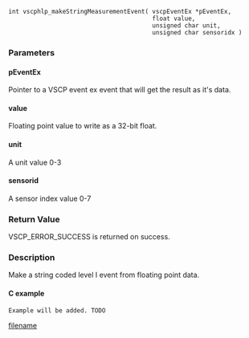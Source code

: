 

```clike
int vscphlp_makeStringMeasurementEvent( vscpEventEx *pEventEx, 
                                        float value,
                                        unsigned char unit,
                                        unsigned char sensoridx )
```

### Parameters

#### pEventEx
Pointer to a VSCP event ex event that will get the result as it's data.

#### value
Floating point value to write as a 32-bit float.

#### unit
A unit value 0-3

#### sensorid
A sensor index value 0-7

### Return Value
VSCP_ERROR_SUCCESS is returned on success.

### Description
Make a string coded level I event from floating point data.

#### C example

```clike
Example will be added. TODO
```



[filename](./bottom_copyright.md ':include')